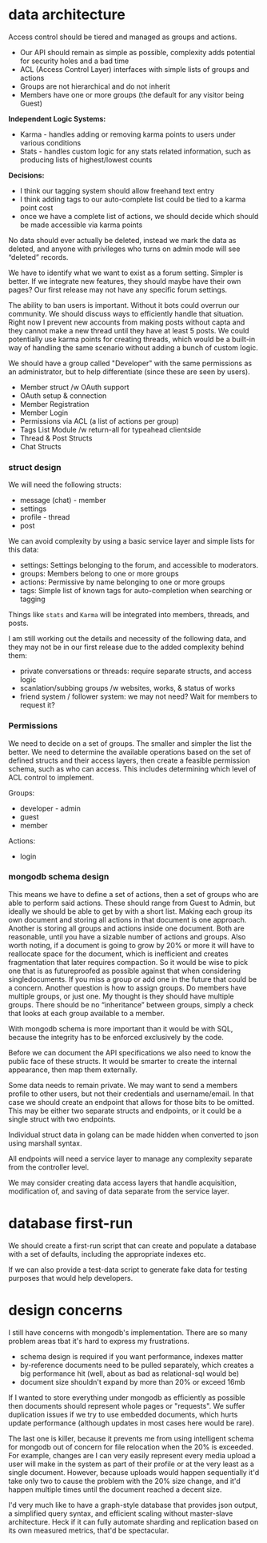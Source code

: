 
# data architecture

Access control should be tiered and managed as groups and actions.

- Our API should remain as simple as possible, complexity adds potential for security holes and a bad time
- ACL (Access Control Layer) interfaces with simple lists of groups and actions
- Groups are not hierarchical and do not inherit
- Members have one or more groups (the default for any visitor being Guest)

**Independent Logic Systems:**

- Karma - handles adding or removing karma points to users under various conditions
- Stats - handles custom logic for any stats related information, such as producing lists of highest/lowest counts

**Decisions:**

- I think our tagging system should allow freehand text entry
- I think adding tags to our auto-complete list could be tied to a karma point cost
- once we have a complete list of actions, we should decide which should be made accessible via karma points

No data should ever actually be deleted, instead we mark the data as deleted, and anyone with privileges who turns on admin mode will see “deleted” records.

We have to identify what we want to exist as a forum setting. Simpler is better. If we integrate new features, they should maybe have their own pages? Our first release may not have any specific forum settings.

The ability to ban users is important. Without it bots could overrun our community. We should discuss ways to efficiently handle that situation. Right now I prevent new accounts from making posts without capta and they cannot make a new thread until they have at least 5 posts. We could potentially use karma points for creating threads, which would be a built-in way of handling the same scenario without adding a bunch of custom logic.

We should have a group called "Developer" with the same permissions as an administrator, but to help differentiate (since these are seen by users).

- Member struct /w OAuth support
- OAuth setup & connection
- Member Registration
- Member Login
- Permissions via ACL (a list of actions per group)
- Tags List Module /w return-all for type­ahead client­side
- Thread & Post Structs
- Chat Structs


### struct design

We will need the following structs:

- message (chat) - member
- settings
- profile - thread
- post

We can avoid complexity by using a basic service layer and simple lists for this data:

- settings: Settings belonging to the forum, and accessible to moderators.
- groups: Members belong to one or more groups
- actions: Permissive by name belonging to one or more groups
- tags: Simple list of known tags for auto-completion when searching or tagging

Things like `stats` and `Karma` will be integrated into members, threads, and posts.

I am still working out the details and necessity of the following data, and they may not be in our first release due to the added complexity behind them:

- private conversations or threads: require separate structs, and access logic
- scanlation/subbing groups /w websites, works, & status of works
- friend system / follower system: we may not need? Wait for members to request it?


### Permissions

We need to decide on a set of groups. The smaller and simpler the list the better.  We need to determine the available operations based on the set of defined structs and their access layers, then create a feasible permission schema, such as who can access. This includes determining which level of ACL control to implement.

Groups:

- developer - admin
- guest
- member

Actions:

- login


### mongodb schema design

This means we have to define a set of actions, then a set of groups who are able to perform said actions. These should range from Guest to Admin, but ideally we should be able to get by with a short list. Making each group its own document and storing all actions in that document is one approach. Another is storing all groups and actions inside one document. Both are reasonable, until you have a sizable number of actions and groups. Also worth noting, if a document is going to grow by 20% or more it will have to reallocate space for the document, which is inefficient and creates fragmentation that later requires compaction. So it would be wise to pick one that is as future­proofed as possible against that when considering single­documents. If you miss a group or add one in the future that could be a concern. Another question is how to assign groups. Do members have multiple groups, or just one. My thought is they should have multiple groups. There should be no “inheritance” between groups, simply a check that looks at each group available to a member.

With mongodb schema is more important than it would be with SQL, because the integrity has to be enforced exclusively by the code.

Before we can document the API specifications we also need to know the public face of these structs. It would be smarter to create the internal appearance, then map them externally.

Some data needs to remain private. We may want to send a members profile to other users, but not their credentials and username/email. In that case we should create an endpoint that allows for those bits to be omitted. This may be either two separate structs and endpoints, or it could be a single struct with two endpoints.

Individual struct data in golang can be made hidden when converted to json using marshall syntax.

All endpoints will need a service layer to manage any complexity separate from the controller level.

We may consider creating data access layers that handle acquisition, modification of, and saving of data separate from the service layer.


# database first-run

We should create a first-run script that can create and populate a database with a set of defaults, including the appropriate indexes etc.

If we can also provide a test-data script to generate fake data for testing purposes that would help developers.


# design concerns

I still have concerns with mongodb's implementation.  There are so many problem areas tbat it's hard to express my frustrations.

- schema design is required if you want performance, indexes matter
- by-reference documents need to be pulled separately, which creates a big performance hit (well, about as bad as relational-sql would be)
- document size shouldn't expand by more than 20% or exceed 16mb

If I wanted to store everything under mongodb as efficiently as possible then documents should represent whole pages or "requests".  We suffer duplication issues if we try to use embedded documents, which hurts update performance (although updates in most cases here would be rare).

The last one is killer, because it prevents me from using intelligent schema for mongodb out of concern for file relocation when the 20% is exceeded.  For example, changes are I can very easily represent every media upload a user will make in the system as part of their profile or at the very least as a single document.  However, because uploads would happen sequentially it'd take only two to cause the problem with the 20% size change, and it'd happen multiple times until the document reached a decent size.

I'd very much like to have a graph-style database that provides json output, a simplified query syntax, and efficient scaling without master-slave architecture.  Heck if it can fully automate sharding and replication based on its own measured metrics, that'd be spectacular.
